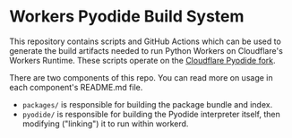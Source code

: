 
# Workers Pyodide Build System

This repository contains scripts and GitHub Actions which can be used to generate the build artifacts needed to run Python Workers on Cloudflare's Workers Runtime. These scripts operate on the [Cloudflare Pyodide fork](https://github.com/cloudflare/pyodide).

There are two components of this repo. You can read more on usage in each component's README.md file.

- `packages/` is responsible for building the package bundle and index.
- `pyodide/` is responsible for building the Pyodide interpreter itself, then modifying ("linking") it to run within workerd.
